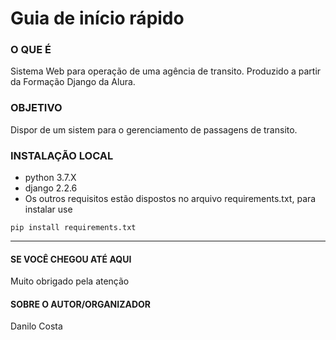# Guia de início rápido

### O QUE É
Sistema Web para operação de uma agência de transito. Produzido a partir da Formação Django da Alura. 

### OBJETIVO
Dispor de um sistem para o gerenciamento de passagens de transito.

### INSTALAÇÃO LOCAL
* python 3.7.X
* django 2.2.6
* Os outros requisitos estão dispostos no arquivo requirements.txt, para instalar use
```shell
pip install requirements.txt
```

----------------------------
#### SE VOCÊ CHEGOU ATÉ AQUI
Muito obrigado pela atenção

#### SOBRE O AUTOR/ORGANIZADOR
Danilo Costa
